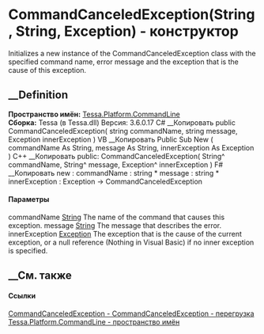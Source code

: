 # CommandCanceledException(String, String, Exception) - конструктор
Initializes a new instance of the CommandCanceledException class with the
specified command name, error message and the exception that is the cause of
this exception.
## __Definition
 **Пространство имён:**
[Tessa.Platform.CommandLine](N_Tessa_Platform_CommandLine.htm)  
 **Сборка:** Tessa (в Tessa.dll) Версия: 3.6.0.17
C# __Копировать
     public CommandCanceledException(
    	string commandName,
    	string message,
    	Exception innerException
    )
VB __Копировать
     Public Sub New ( 
    	commandName As String,
    	message As String,
    	innerException As Exception
    )
C++ __Копировать
     public:
    CommandCanceledException(
    	String^ commandName, 
    	String^ message, 
    	Exception^ innerException
    )
F# __Копировать
     new : 
            commandName : string * 
            message : string * 
            innerException : Exception -> CommandCanceledException
#### Параметры
commandName [String](https://learn.microsoft.com/dotnet/api/system.string)
    The name of the command that causes this exception.
message [String](https://learn.microsoft.com/dotnet/api/system.string)
    The message that describes the error.
innerException
[Exception](https://learn.microsoft.com/dotnet/api/system.exception)
    The exception that is the cause of the current exception, or a null reference (Nothing in Visual Basic) if no inner exception is specified.
##  __См. также
#### Ссылки
[CommandCanceledException -
](T_Tessa_Platform_CommandLine_CommandCanceledException.htm)
[CommandCanceledException -
перегрузка](Overload_Tessa_Platform_CommandLine_CommandCanceledException__ctor.htm)
[Tessa.Platform.CommandLine - пространство
имён](N_Tessa_Platform_CommandLine.htm)
